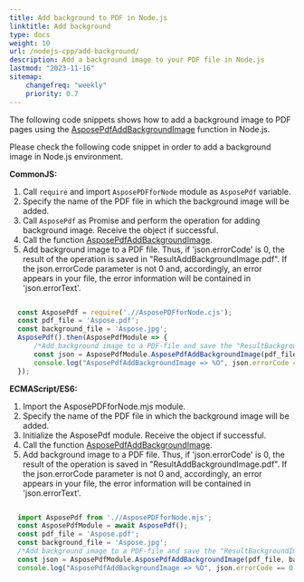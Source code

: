 ```yaml
---
title: Add background to PDF in Node.js
linktitle: Add background
type: docs
weight: 10
url: /nodejs-cpp/add-background/
description: Add a background image to your PDF file in Node.js 
lastmod: "2023-11-16"
sitemap:
    changefreq: "weekly"
    priority: 0.7
---
```


The following code snippets shows how to add a background image to PDF pages using the [AsposePdfAddBackgroundImage](https://reference.aspose.com/pdf/nodejs-cpp/organize/asposepdfaddbackgroundimage/) function in Node.js.

Please check the following code snippet in order to add a background image in Node.js environment.

**CommonJS:**

1. Call `require` and import `AsposePDFforNode` module as `AsposePdf` variable.
1. Specify the name of the PDF file in which the background image will be added.
1. Call `AsposePdf` as Promise and perform the operation for adding background image. Receive the object if successful.
1. Call the function [AsposePdfAddBackgroundImage](https://reference.aspose.com/pdf/nodejs-cpp/organize/asposepdfaddbackgroundimage/).
1. Add background image to a PDF file. Thus, if 'json.errorCode' is 0, the result of the operation is saved in "ResultAddBackgroundImage.pdf". If the json.errorCode parameter is not 0 and, accordingly, an error appears in your file, the error information will be contained in 'json.errorText'.

```js

  const AsposePdf = require('.//AsposePDFforNode.cjs');
  const pdf_file = 'Aspose.pdf';
  const background_file = 'Aspose.jpg';
  AsposePdf().then(AsposePdfModule => {
      /*Add background image to a PDF-file and save the "ResultBackgroundImage.pdf"*/
      const json = AsposePdfModule.AsposePdfAddBackgroundImage(pdf_file, background_file, "ResultAddBackgroundImage.pdf");
      console.log("AsposePdfAddBackgroundImage => %O", json.errorCode == 0 ? json.fileNameResult : json.errorText);
  });
```

**ECMAScript/ES6:**

1. Import the AsposePDFforNode.mjs module.
1. Specify the name of the PDF file in which the background image will be added.
1. Initialize the AsposePdf module. Receive the object if successful.
1. Call the function [AsposePdfAddBackgroundImage](https://reference.aspose.com/pdf/nodejs-cpp/organize/asposepdfaddbackgroundimage/).
1. Add background image to a PDF file. Thus, if 'json.errorCode' is 0, the result of the operation is saved in "ResultAddBackgroundImage.pdf". If the json.errorCode parameter is not 0 and, accordingly, an error appears in your file, the error information will be contained in 'json.errorText'.

```js

  import AsposePdf from './/AsposePDFforNode.mjs';
  const AsposePdfModule = await AsposePdf();
  const pdf_file = 'Aspose.pdf';
  const background_file = 'Aspose.jpg';
  /*Add background image to a PDF-file and save the "ResultBackgroundImage.pdf"*/
  const json = AsposePdfModule.AsposePdfAddBackgroundImage(pdf_file, background_file, "ResultAddBackgroundImage.pdf");
  console.log("AsposePdfAddBackgroundImage => %O", json.errorCode == 0 ? json.fileNameResult : json.errorText);
```